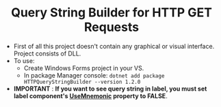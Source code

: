 <h1 align="center">Query String Builder for HTTP GET Requests</h1>

- First of all this project doesn't contain any graphical or visual interface. Project consists of DLL.
- To use:
  * Create Windows Forms project in your VS.
  * In package Manager console: `dotnet add package HTTPQueryStringBuilder --version 1.2.0 `
 - **IMPORTANT** : **If you want to see query string in label, you must set label component's <ins>UseMnemonic</ins> property to FALSE**.
